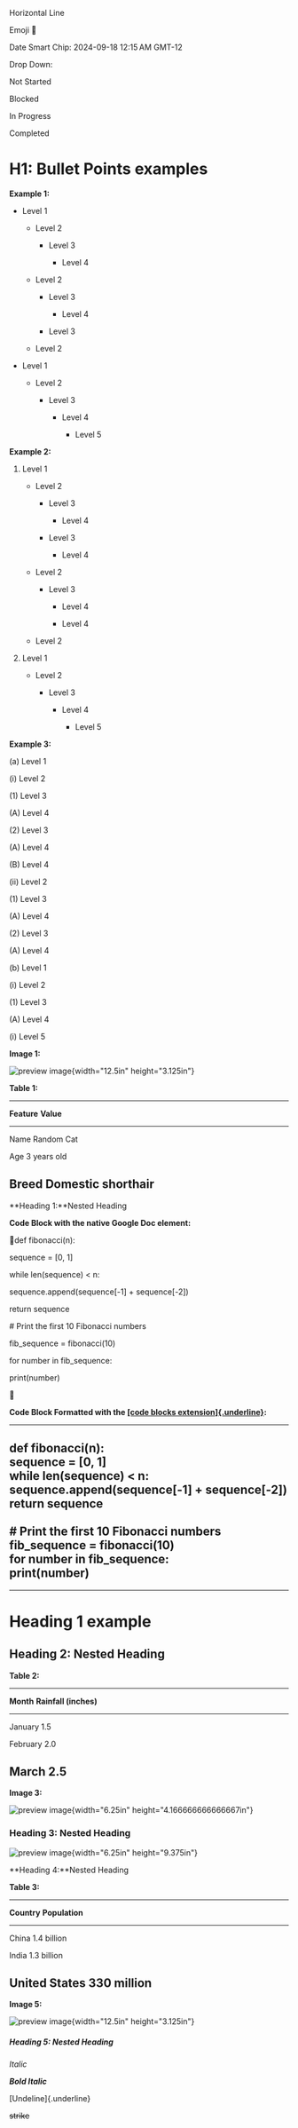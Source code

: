 Horizontal Line

Emoji 🌺

Date Smart Chip: 2024-09-18 12:15 AM GMT-12

Drop Down:

Not Started

Blocked

In Progress

Completed

# H1: Bullet Points examples

**Example 1:**

-   Level 1

    -   Level 2

        -   Level 3

            -   Level 4

    -   Level 2

        -   Level 3

            -   Level 4

        -   Level 3

    -   Level 2

-   Level 1

    -   Level 2

        -   Level 3

            -   Level 4

                -   Level 5

**Example 2:**

1.  Level 1

    -   Level 2

        -   Level 3

            -   Level 4

        -   Level 3

            -   Level 4

    -   Level 2

        -   Level 3

            -   Level 4

            -   Level 4

    -   Level 2

2.  Level 1

    -   Level 2

        -   Level 3

            -   Level 4

                -   Level 5

**Example 3:**

\(a\) Level 1

\(i\) Level 2

\(1\) Level 3

\(A\) Level 4

\(2\) Level 3

\(A\) Level 4

\(B\) Level 4

\(ii\) Level 2

\(1\) Level 3

\(A\) Level 4

\(2\) Level 3

\(A\) Level 4

\(b\) Level 1

\(i\) Level 2

\(1\) Level 3

\(A\) Level 4

\(i\) Level 5

**Image 1:**

![preview image](./media/image1.png){width="12.5in" height="3.125in"}

**Table 1:**

  -----------------------------------------------------------------------
  **Feature**                         **Value**
  ----------------------------------- -----------------------------------
  Name                                Random Cat

  Age                                 3 years old

  Breed                               Domestic shorthair
  -----------------------------------------------------------------------

\*\*Heading 1:\*\*Nested Heading

**Code Block with the native Google Doc element:**

def fibonacci(n):

sequence = \[0, 1\]

while len(sequence) \< n:

sequence.append(sequence\[-1\] + sequence\[-2\])

return sequence

\# Print the first 10 Fibonacci numbers

fib_sequence = fibonacci(10)

for number in fib_sequence:

print(number)



**Code Block Formatted with the [[code blocks
extension]{.underline}](https://workspace.google.com/u/1/marketplace/app/code_blocks/100740430168):**

  -----------------------------------------------------------------------
  **def fibonacci(n):\
  sequence = \[0, 1\]\
  while len(sequence) \< n:\
  sequence.append(sequence\[-1\] + sequence\[-2\])\
  return sequence\
  \
  \# Print the first 10 Fibonacci numbers\
  fib_sequence = fibonacci(10)\
  for number in fib_sequence:\
  print(number)**
  -----------------------------------------------------------------------

  -----------------------------------------------------------------------

# Heading 1 example

## Heading 2: Nested Heading

**Table 2:**

  -----------------------------------------------------------------------
  **Month**                           **Rainfall (inches)**
  ----------------------------------- -----------------------------------
  January                             1.5

  February                            2.0

  March                               2.5
  -----------------------------------------------------------------------

**Image 3:**

![preview image](./media/image2.png){width="6.25in"
height="4.166666666666667in"}

### Heading 3: Nested Heading

![preview image](./media/image4.png){width="6.25in" height="9.375in"}

\*\*Heading 4:\*\*Nested Heading

**Table 3:**

  -----------------------------------------------------------------------
  **Country**                         **Population**
  ----------------------------------- -----------------------------------
  China                               1.4 billion

  India                               1.3 billion

  United States                       330 million
  -----------------------------------------------------------------------

**Image 5:**

![preview image](./media/image3.png){width="12.5in" height="3.125in"}

##### Heading 5: Nested Heading

*Italic*

***Bold Italic***

[Undeline]{.underline}

~~strike~~
